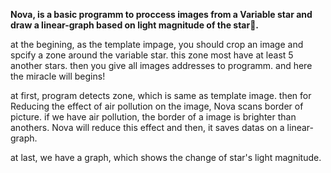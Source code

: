 <strong>Nova, is a basic programm to proccess images from a Variable star and draw a linear-graph based on light magnitude of the star🌟.	</strong>


at the begining, as the template impage, you should crop an image and spcify a zone around the variable star. this zone most have at least 5 another stars.
then you give all images addresses to programm. and here the miracle will begins!

at first, program detects zone, which is same as template image. then for Reducing the effect of air pollution on the image, Nova scans border of picture. if we have air pollution, the border of a image is brighter than anothers. Nova will reduce this effect and then, it saves datas on a linear-graph.

at last, we have a graph, which shows the change of star's light magnitude.
